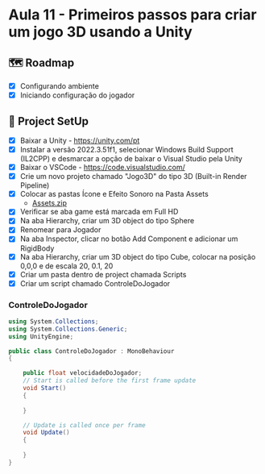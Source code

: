 # Aula 11 - Primeiros passos para criar um jogo 3D usando a Unity

## 🗺️ Roadmap
- [x] Configurando ambiente
- [x] Iniciando configuração do jogador

## 🔧 Project SetUp

 - [x] Baixar a Unity - https://unity.com/pt
 - [x] Instalar a versão 2022.3.51f1, selecionar Windows Build Support (IL2CPP) e desmarcar a opção de baixar o Visual Studio pela Unity
 - [x] Baixar o VSCode - https://code.visualstudio.com/
 - [x] Crie um novo projeto chamado "Jogo3D" do tipo 3D (Built-in Render Pipeline)
 - [x] Colocar as pastas Ícone e Efeito Sonoro na Pasta Assets
     - [Assets.zip](https://github.com/user-attachments/files/17593588/Assets.zip)
 - [x] Verificar se aba game está marcada em Full HD
 - [x] Na aba Hierarchy, criar um 3D object do tipo Sphere
 - [x] Renomear para Jogador
 - [x] Na aba Inspector, clicar no botão Add Component e adicionar um RigidBody
 - [x] Na aba Hierarchy, criar um 3D object do tipo Cube, colocar na posição 0,0,0 e de escala 20, 0.1, 20
 - [x] Criar um pasta dentro de project chamada Scripts
 - [x] Criar um script chamado ControleDoJogador

### ControleDoJogador

``` C#
using System.Collections;
using System.Collections.Generic;
using UnityEngine;

public class ControleDoJogador : MonoBehaviour
{

    public float velocidadeDoJogador;
    // Start is called before the first frame update
    void Start()
    {
        
    }

    // Update is called once per frame
    void Update()
    {
        
    }
}
```

